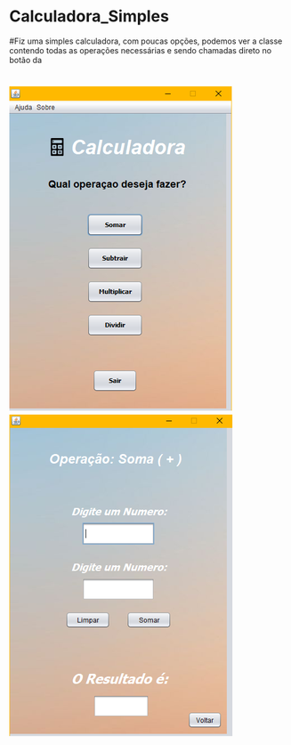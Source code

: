 # Calculadora_Simples

#Fiz uma simples calculadora, com poucas opções, podemos ver a classe contendo todas as operações necessárias e sendo chamadas direto no botão da <h1>

![Interface](https://github.com/Mathprestes/Calculadora_Simples/blob/master/1.png)
![Interface2](https://github.com/Mathprestes/Calculadora_Simples/blob/master/2.png)
